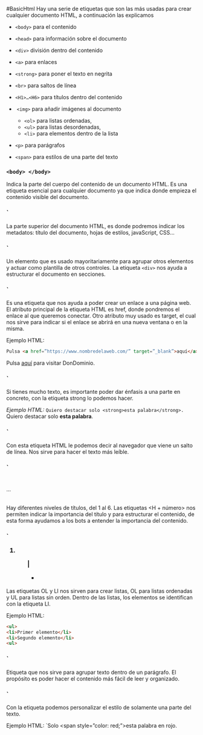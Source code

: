 #BasicHtml 
Hay una serie de etiquetas que son las más usadas para crear cualquier documento HTML, a continuación las explicamos

- `<body>` para el contenido
- `<head>` para información sobre el documento

- `<div>` división dentro del contenido
- `<a>` para enlaces
- `<strong>` para poner el texto en negrita
- `<br>` para saltos de línea

- `<H1>…<H6>` para títulos dentro del contenido
- <img> `<img>` para añadir imágenes al documento

	- `<ol>` para listas ordenadas, 
	- ``<ul>`` para listas desordenadas, 
	- `<li>` para elementos dentro de la lista

- `<p>` para parágrafos
- `<span>` para estilos de una parte del texto

### `<body> </body>`

Indica la parte del cuerpo del contenido de un documento HTML. Es una etiqueta esencial para cualquier documento ya que indica donde empieza el contenido visible del documento.

### `<head></head>

La parte superior del documento HTML, es donde podremos indicar los metadatos: título del documento, hojas de estilos, javaScript, CSS…

### `<div> </div>

Un elemento que es usado mayoritariamente para agrupar otros elementos y actuar como plantilla de otros controles. La etiqueta `<div>` nos ayuda a estructurar el documento en secciones.

### `<a> </a>

Es una etiqueta que nos ayuda a poder crear un enlace a una página web. El atributo principal de la etiqueta HTML es href, donde pondremos el enlace al que queremos conectar. Otro atributo muy usado es target, el cual nos sirve para indicar si el enlace se abrirá en una nueva ventana o en la misma.

Ejemplo HTML:
```html
Pulsa <a href=”https://www.nombredelaweb.com/” target=”_blank”>aquí</a> para visitar DonDominio.`
```
Pulsa <a href=”https://www.nombredelaweb.com/” target=”_blank”>aquí</a> para visitar DonDominio.
### `<strong> </strong>

Si tienes mucho texto, es importante poder dar énfasis a una parte en concreto, con la etiqueta strong lo podemos hacer.

*Ejemplo HTML:*
`Quiero destacar solo <strong>esta palabra</strong>.`
Quiero destacar solo <strong>esta palabra</strong>.

### `<br>

Con esta etiqueta HTML le podemos decir al navegador que viene un salto de línea. Nos sirve para hacer el texto más leíble.

### `<H1> </H1> … <H6> </H6>

Hay diferentes niveles de títulos, del 1 al 6. Las etiquetas <H + número> nos permiten indicar la importancia del título y para estructurar el contenido, de esta forma ayudamos a los bots a entender la importancia del contenido.

### `<OL> <li></li> <OL> | <UL> <li></li> <UL>

Las etiquetas OL y LI nos sirven para crear listas, OL para listas ordenadas y UL para listas sin orden. Dentro de las listas, los elementos se identifican con la etiqueta LI.

Ejemplo HTML:
```html
<ul>
<li>Primer elemento</li>
<li>Segundo elemento</li>
<ul>
```
### `<P> </P>

Etiqueta que nos sirve para agrupar texto dentro de un parágrafo. El propósito es poder hacer el contenido más fácil de leer y organizado.

### `<SPAN> </SPAN>

Con la etiqueta podemos personalizar el estilo de solamente una parte del texto.

Ejemplo HTML:
`Solo <span style=”color: red;”>esta palabra</span> en rojo.